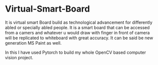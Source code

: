 # Virtual-Smart-Board
It is virtual smart Board build as technological advancement for differently  abled or  specially abled people. It is a smart board that can be accessed from a camers and whatever u would  draw with finger in front of camera will be replicated to whiteboard with great accuracy. It can be said be new generation MS Paint as well.

In this I have used Pytorch to build my whole OpenCV based computer vision project.
